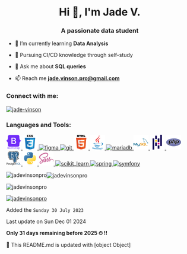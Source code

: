 

<h1 align="center">Hi 👋, I'm Jade V.</h1>
<h3 align="center">A passionate data student  </h3>

- 🌱 I’m currently learning **Data Analysis**

- 📖 Pursuing CI/CD knowledge through self-study

- 💬 Ask me about **SQL queries**

- 📫 Reach me **jade.vinson.pro@gmail.com**

<h3 align="left">Connect with me:</h3>
<p align="left">
<a href="https://linkedin.com/in/jade-vinson" target="blank"><img align="center" src="https://raw.githubusercontent.com/rahuldkjain/github-profile-readme-generator/master/src/images/icons/Social/linked-in-alt.svg" alt="jade-vinson" height="30" width="40" /></a>
</p>

<h3 align="left">Languages and Tools:</h3>
<p align="left"> <a href="https://getbootstrap.com" target="_blank" rel="noreferrer"> <img src="https://raw.githubusercontent.com/devicons/devicon/master/icons/bootstrap/bootstrap-plain-wordmark.svg" alt="bootstrap" width="40" height="40"/> </a> <a href="https://www.w3schools.com/css/" target="_blank" rel="noreferrer"> <img src="https://raw.githubusercontent.com/devicons/devicon/master/icons/css3/css3-original-wordmark.svg" alt="css3" width="40" height="40"/> </a> <a href="https://www.figma.com/" target="_blank" rel="noreferrer"> <img src="https://www.vectorlogo.zone/logos/figma/figma-icon.svg" alt="figma" width="40" height="40"/> </a> <a href="https://git-scm.com/" target="_blank" rel="noreferrer"> <img src="https://www.vectorlogo.zone/logos/git-scm/git-scm-icon.svg" alt="git" width="40" height="40"/> </a> <a href="https://www.w3.org/html/" target="_blank" rel="noreferrer"> <img src="https://raw.githubusercontent.com/devicons/devicon/master/icons/html5/html5-original-wordmark.svg" alt="html5" width="40" height="40"/> </a> <a href="https://www.java.com" target="_blank" rel="noreferrer"> <img src="https://raw.githubusercontent.com/devicons/devicon/master/icons/java/java-original.svg" alt="java" width="40" height="40"/> </a> <a href="https://mariadb.org/" target="_blank" rel="noreferrer"> <img src="https://www.vectorlogo.zone/logos/mariadb/mariadb-icon.svg" alt="mariadb" width="40" height="40"/> </a> <a href="https://www.mysql.com/" target="_blank" rel="noreferrer"> <img src="https://raw.githubusercontent.com/devicons/devicon/master/icons/mysql/mysql-original-wordmark.svg" alt="mysql" width="40" height="40"/> </a> <a href="https://pandas.pydata.org/" target="_blank" rel="noreferrer"> <img src="https://raw.githubusercontent.com/devicons/devicon/2ae2a900d2f041da66e950e4d48052658d850630/icons/pandas/pandas-original.svg" alt="pandas" width="40" height="40"/> </a> <a href="https://www.php.net" target="_blank" rel="noreferrer"> <img src="https://raw.githubusercontent.com/devicons/devicon/master/icons/php/php-original.svg" alt="php" width="40" height="40"/> </a> <a href="https://www.postgresql.org" target="_blank" rel="noreferrer"> <img src="https://raw.githubusercontent.com/devicons/devicon/master/icons/postgresql/postgresql-original-wordmark.svg" alt="postgresql" width="40" height="40"/> </a> <a href="https://www.python.org" target="_blank" rel="noreferrer"> <img src="https://raw.githubusercontent.com/devicons/devicon/master/icons/python/python-original.svg" alt="python" width="40" height="40"/> </a> <a href="https://sass-lang.com" target="_blank" rel="noreferrer"> <img src="https://raw.githubusercontent.com/devicons/devicon/master/icons/sass/sass-original.svg" alt="sass" width="40" height="40"/> </a> <a href="https://scikit-learn.org/" target="_blank" rel="noreferrer"> <img src="https://upload.wikimedia.org/wikipedia/commons/0/05/Scikit_learn_logo_small.svg" alt="scikit_learn" width="40" height="40"/> </a> <a href="https://spring.io/" target="_blank" rel="noreferrer"> <img src="https://www.vectorlogo.zone/logos/springio/springio-icon.svg" alt="spring" width="40" height="40"/> </a> <a href="https://symfony.com" target="_blank" rel="noreferrer"> <img src="https://symfony.com/logos/symfony_black_03.svg" alt="symfony" width="40" height="40"/> </a> </p>

<p><img align="left" src="https://github-readme-stats.vercel.app/api/top-langs?username=jadevinsonpro&show_icons=true&locale=en&layout=compact" alt="jadevinsonpro" /></p>

<!---
<p>&nbsp;<img align="center" src="https://github-readme-stats.vercel.app/api?username=jadevinsonpro&show_icons=true&locale=en" alt="jadevinsonpro" /></p>
--->
<p><img align="center" src="https://github-readme-streak-stats.herokuapp.com/?user=jadevinsonpro&" alt="jadevinsonpro" /></p>

<!---
### Visitor count
<img src="https://profile-counter.glitch.me/JadeVinsonPro/count.svg" />
--->

<p align="left"> <img src="https://komarev.com/ghpvc/?username=jadevinsonpro&label=Profile%20views&color=0e75b6&style=flat" alt="jadevinsonpro" /> </p>
<!---
[![An image of @jadevinsonpro's Holopin badges, which is a link to view their full Holopin profile](https://holopin.me/jadevinsonpro)](https://holopin.io/@jadevinsonpro)
--->

<p align="left"> <a href="https://github.com/ryo-ma/github-profile-trophy"><img src="https://github-profile-trophy.vercel.app/?username=jadevinsonpro" alt="jadevinsonpro" /></a> </p>


Added the `Sunday 30 July 2023`

Last update on Sun Dec 01 2024

**Only 31 days remaining before 2025 ⏱ !!** 

🤖 This README.md is updated with [object Object]️
